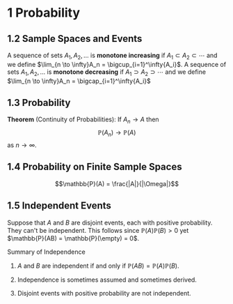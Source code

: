 # 1 Probability
$$\newcommand{\PP}{\mathbb{P}}$$

## 1.2 Sample Spaces and Events

A sequence of sets $A_1, A_2, \dots$ is **monotone increasing** if
$A_1 \subset A_2 \subset \cdots$ and we define $\lim_{n \to \infty}A_n = \bigcup_{i=1}^\infty{A_i}$.
A sequence of sets $A_1, A_2, \dots$ is **monotone decreasing** if
$A_1 \supset A_2 \supset \cdots$ and we define $\lim_{n \to \infty}A_n = \bigcap_{i=1}^\infty{A_i}$

## 1.3 Probability

**Theorem** (Continuity of Probabilities): If $A_n \to A$ then
$$\mathbb{P}(A_n) \to \mathbb{P}(A)$$
as $n \to \infty$.

## 1.4 Probability on Finite Sample Spaces
$$\mathbb{P}(A) = \frac{|A|}{|\Omega|}$$

## 1.5 Independent Events

Suppose that $A$ and $B$ are disjoint events, each with positive probability.
They can't be independent.
This follows since $\mathbb{P}(A)\mathbb{P}(B)>0$ yet $\mathbb{P}(AB) = \mathbb{P}(\empty) = 0$.

Summary of Independence

1. $A$ and $B$ are independent if and only if $\mathbb{P}(AB) = \mathbb{P}(A)\mathbb{P}(B)$.

2. Independence is sometimes assumed and sometimes derived.

3. Disjoint events with positive probability are not independent.

